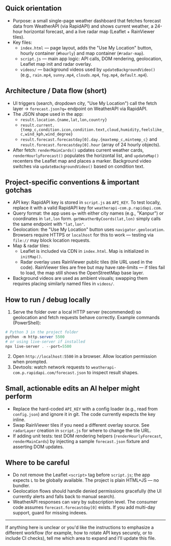 ## Quick orientation

- Purpose: a small single-page weather dashboard that fetches forecast data from WeatherAPI (via RapidAPI) and shows current weather, a 24-hour horizontal forecast, and a live radar map (Leaflet + RainViewer tiles).
- Key files:
  - `index.html` — page layout, adds the "Use My Location" button, hourly container (`#hourly`) and map container (`#radar-map`).
  - `script.js` — main app logic: API calls, DOM rendering, geolocation, Leaflet map init and radar overlay.
  - `videos/` — background videos used by `updateBackgroundVideo()` (e.g., `rain.mp4`, `sunny.mp4`, `clouds.mp4`, `fog.mp4`, `default.mp4`).

## Architecture / Data flow (short)

- UI triggers (search, dropdown city, "Use My Location") call the fetch layer -> `forecast.json?q=` endpoint on WeatherAPI via RapidAPI.
- The JSON shape used in the app:
  - `result.location.{name,lat,lon,country}`
  - `result.current.{temp_c,condition.icon,condition.text,cloud,humidity,feelslike_c,wind_kph,wind_degree}`
  - `result.forecast.forecastday[0].day.{maxtemp_c,mintemp_c}` and `result.forecast.forecastday[0].hour` (array of 24 hourly objects).
- After fetch: `renderMainCards()` updates current weather cards, `renderHourlyForecast()` populates the horizontal list, and `updateMap()` recenters the Leaflet map and places a marker. Background video switches via `updateBackgroundVideo()` based on condition text.

## Project-specific conventions & important gotchas

- API key: RapidAPI key is stored in `script.js` as `API_KEY`. To test locally, replace it with a valid RapidAPI key for `weatherapi-com.p.rapidapi.com`.
- Query format: the app uses `q=` with either city names (e.g., "Kanpur") or coordinates in `lat,lon` form. `getWeatherByCoords(lat,lon)` simply calls the same endpoint with `"lat,lon"`.
- Geolocation: the "Use My Location" button uses `navigator.geolocation`. Browsers require HTTPS or `localhost` for this to work — testing via `file://` may block location requests.
- Map & radar tiles:
  - Leaflet is included via CDN in `index.html`. Map is initialized in `initMap()`.
  - Radar overlay uses RainViewer public tiles (tile URL used in the code). RainViewer tiles are free but may have rate-limits — if tiles fail to load, the map still shows the OpenStreetMap base layer.
- Background videos are used as ambient visuals; swapping them requires placing similarly named files in `videos/`.

## How to run / debug locally

1. Serve the folder over a local HTTP server (recommended) so geolocation and fetch requests behave correctly. Example commands (PowerShell):

```powershell
# Python 3 in the project folder
python -m http.server 5500
# or using live-server if installed
npx live-server . --port=5500
```

2. Open `http://localhost:5500` in a browser. Allow location permission when prompted.
3. Devtools: watch network requests to `weatherapi-com.p.rapidapi.com/forecast.json` to inspect result shapes.

## Small, actionable edits an AI helper might perform

- Replace the hard-coded `API_KEY` with a config loader (e.g., read from `config.json`) and ignore it in git. The code currently expects the key inline.
- Swap RainViewer tiles if you need a different overlay source. See `radarLayer` creation in `script.js` for where to change the tile URL.
- If adding unit tests: test DOM rendering helpers (`renderHourlyForecast`, `renderMainCards`) by injecting a sample `forecast.json` fixture and asserting DOM updates.

## Where to be careful

- Do not remove the Leaflet `<script>` tag before `script.js`; the app expects `L` to be globally available. The project is plain HTML+JS — no bundler.
- Geolocation flows should handle denied permissions gracefully (the UI currently alerts and falls back to manual search).
- WeatherAPI responses can vary by subscription level. The consumer code assumes `forecast.forecastday[0]` exists. If you add multi-day support, guard for missing indexes.

---

If anything here is unclear or you'd like the instructions to emphasize a different workflow (for example, how to rotate API keys securely, or to include CI checks), tell me which area to expand and I'll update this file.
